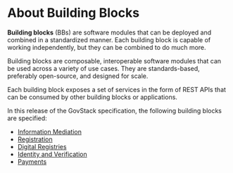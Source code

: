 # About Building Blocks

**Building blocks** (BBs) are software modules that can be deployed and combined in a standardized manner. Each building block is capable of working independently, but they can be combined to do much more.

Building blocks are composable, interoperable software modules that can be used across a variety of use cases. They are standards-based, preferably open-source, and designed for scale.

Each building block exposes a set of services in the form of REST APIs that can be consumed by other building blocks or applications.

In this release of the GovStack specification, the following building blocks are specified:

* [Information Mediation](https://govstack.gitbook.io/bb-information-mediation)
* [Registration](https://govstack.gitbook.io/bb-registration)
* [Digital Registries](https://govstack.gitbook.io/bb-digital-registries)
* [Identity and Verification](https://govstack.gitbook.io/bb-identity)
* [Payments](https://govstack.gitbook.io/bb-payments)


